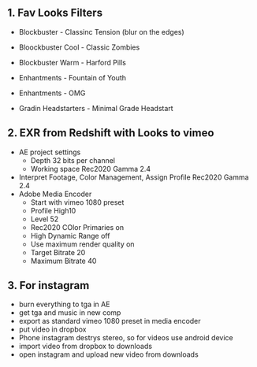 ## 1. Fav Looks Filters
- Blockbuster - Classinc Tension (blur on the edges) 
- Bloockbuster Cool - Classic Zombies 
- Blockbuster Warm - Harford Pills

- Enhantments - Fountain of Youth
- Enhantments - OMG
- Gradin Headstarters - Minimal Grade Headstart
## 2. EXR from Redshift with Looks to vimeo
- AE project settings 
  - Depth 32 bits per channel 
  - Working space Rec2020 Gamma 2.4
- Interpret Footage, Color Management, Assign Profile Rec2020 Gamma 2.4
- Adobe Media Encoder
  - Start with vimeo 1080 preset
  - Profile High10
  - Level 52
  - Rec2020 COlor Primaries on
  - High Dynamic Range off
  - Use maximum render quality on
  - Target Bitrate 20
  - Maximum Bitrate 40
## 3. For instagram
- burn everything to tga in AE
- get tga and music in new comp
- export as standard vimeo 1080 preset in media encoder
- put video in dropbox
- Phone instagram destrys stereo, so for videos use android device
- import video from dropbox to downloads
- open instagram and upload new video from downloads



